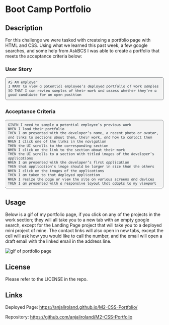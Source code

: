 # Boot Camp Portfolio

## Description

For this challenge we were tasked with createing a portfolio page with HTML and CSS. Using what we learned this past week, a few google searches, and some help from AskBCS I was able to create a portfolio that meets the acceptance criteria below:

### User Story

![user story](./assets/images/userStory.png)

### Acceptance Criteria

![acceptance criteria](./assets/images/acceptanceCriteria.png)

## Usage

Below is a gif of my portfolio page, if you click on any of the projects in the work section; they will all take you to a new tab with an empty google search, except for the Landing Page project that will take you to a deployed mini project of mine. The contact links will also open in new tabs, except the cell will ask how you would like to call the number, and the email will open a draft email with the linked email in the address line.

![gif of portfolio page](./assets/images/portfolioGif.gif)

## License

Please refer to the LICENSE in the repo.

## Links

Deployed Page: https://anjaliroland.github.io/M2-CSS-Portfolio/

Repository: https://github.com/anjaliroland/M2-CSS-Portfolio